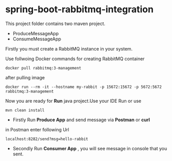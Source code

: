 # spring-boot-rabbitmq-integration

This project folder contains two maven project.

- ProduceMessageApp
- ConsumeMessageApp

Firstly you must create a RabbitMQ instance in your system.

Use follwoing Docker commands for creating RabbitMQ container

```
docker pull rabbitmq:3-management
```
after pulling image

```
docker run --rm -it --hostname my-rabbit -p 15672:15672 -p 5672:5672 rabbitmq:3-management
```

Now you are ready for **Run** java project.Use your IDE Run or use 

```
mvn clean install
```

- Firstly Run **Produce App** and send message via **Postman** or **curl**

in Postman enter following Url

```
localhost:8282/send?msg=hello-rabbit

```


- Secondly Run **Consumer App** , you will see message in console that you sent.

